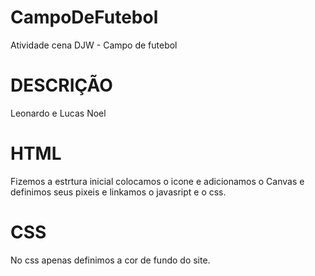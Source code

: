 # CampoDeFutebol
Atividade cena DJW - Campo de futebol

# DESCRIÇÃO
Leonardo e Lucas Noel

# HTML
Fizemos a estrtura inicial colocamos o icone e adicionamos o Canvas e definimos seus pixeis e linkamos o javasript e o css.

# CSS
No css apenas definimos a cor de fundo do site.

